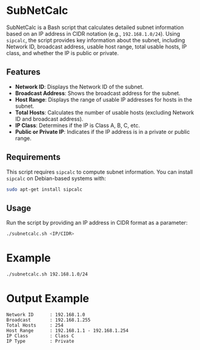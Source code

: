 # SubNetCalc

SubNetCalc is a Bash script that calculates detailed subnet information based on an IP address in CIDR notation (e.g., `192.168.1.0/24`). Using `sipcalc`, the script provides key information about the subnet, including Network ID, broadcast address, usable host range, total usable hosts, IP class, and whether the IP is public or private.

## Features

- **Network ID**: Displays the Network ID of the subnet.
- **Broadcast Address**: Shows the broadcast address for the subnet.
- **Host Range**: Displays the range of usable IP addresses for hosts in the subnet.
- **Total Hosts**: Calculates the number of usable hosts (excluding Network ID and broadcast address).
- **IP Class**: Determines if the IP is Class A, B, C, etc.
- **Public or Private IP**: Indicates if the IP address is in a private or public range.

## Requirements

This script requires `sipcalc` to compute subnet information. You can install `sipcalc` on Debian-based systems with:

```bash
sudo apt-get install sipcalc
```

## Usage

Run the script by providing an IP address in CIDR format as a parameter:

```bash
./subnetcalc.sh <IP/CIDR>
```

# Example

```bash
./subnetcalc.sh 192.168.1.0/24
```

# Output Example

```
Network ID      : 192.168.1.0
Broadcast       : 192.168.1.255
Total Hosts     : 254
Host Range      : 192.168.1.1 - 192.168.1.254
IP Class        : Class C
IP Type         : Private
```
